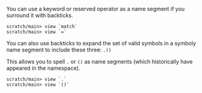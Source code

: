 You can use a keyword or reserved operator as a name segment if you surround it with backticks.

``` ucm :error
scratch/main> view `match`
scratch/main> view `=`
```

You can also use backticks to expand the set of valid symbols in a symboly name segment to include these three: `.()`

This allows you to spell `.` or `()` as name segments (which historically have appeared in the namespace).

``` ucm :error
scratch/main> view `.`
scratch/main> view `()`
```
